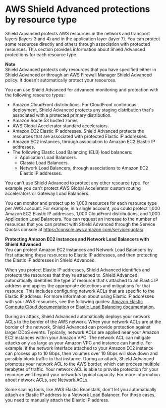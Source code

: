 # AWS Shield Advanced protections by resource type<a name="ddos-protections-by-resource-type"></a>

Shield Advanced protects AWS resources in the network and transport layers \(layers 3 and 4\) and in the application layer \(layer 7\)\. You can protect some resources directly and others through association with protected resources\. This section provides information about Shield Advanced protections for each resource type\. 

**Note**  
Shield Advanced protects only resources that you have specified either in Shield Advanced or through an AWS Firewall Manager Shield Advanced policy\. It doesn't automatically protect your resources\.

You can use Shield Advanced for advanced monitoring and protection with the following resource types:
+ Amazon CloudFront distributions\. For CloudFront continuous deployment, Shield Advanced protects any staging distribution that's associated with a protected primary distribution\. 
+ Amazon Route 53 hosted zones\.
+ AWS Global Accelerator standard accelerators\.
+ Amazon EC2 Elastic IP addresses\. Shield Advanced protects the resources that are associated with protected Elastic IP addresses\. 
+ Amazon EC2 instances, through association to Amazon EC2 Elastic IP addresses\. 
+ The following Elastic Load Balancing \(ELB\) load balancers:
  + Application Load Balancers\.
  + Classic Load Balancers\.
  + Network Load Balancers, through associations to Amazon EC2 Elastic IP addresses\. 

You can't use Shield Advanced to protect any other resource type\. For example you can't protect AWS Global Accelerator custom routing accelerators or Gateway Load Balancers\.

You can monitor and protect up to 1,000 resources for each resource type per AWS account\. For example, in a single account, you could protect 1,000 Amazon EC2 Elastic IP addresses, 1,000 CloudFront distributions, and 1,000 Application Load Balancers\. You can request an increase to the number of resources that you can protect with Shield Advanced through the Service Quotas console at [https://console\.aws\.amazon\.com/servicequotas/](https://console.aws.amazon.com/servicequotas/)\.

**Protecting Amazon EC2 instances and Network Load Balancers with Shield Advanced**  
You can protect Amazon EC2 instances and Network Load Balancers by first attaching these resources to Elastic IP addresses, and then protecting the Elastic IP addresses in Shield Advanced\.

When you protect Elastic IP addresses, Shield Advanced identifies and protects the resources that they're attached to\. Shield Advanced automatically identifies the type of resource that's attached to an Elastic IP address and applies the appropriate detections and mitigations for that resource\. This includes configuring network ACLs that are specific to the Elastic IP address\. For more information about using Elastic IP addresses with your AWS resources, see the following guides: [Amazon Elastic Compute Cloud documentation](https://docs.aws.amazon.com/ec2/) or [Elastic Load Balancing documentation](https://docs.aws.amazon.com/elasticloadbalancing/)\.

During an attack, Shield Advanced automatically deploys your network ACLs to the border of the AWS network\. When your network ACLs are at the border of the network, Shield Advanced can provide protection against larger DDoS events\. Typically, network ACLs are applied near your Amazon EC2 instances within your Amazon VPC\. The network ACL can mitigate attacks only as large as your Amazon VPC and instance can handle\. For example, if the network interface attached to your Amazon EC2 instance can process up to 10 Gbps, then volumes over 10 Gbps will slow down and possibly block traffic to that instance\. During an attack, Shield Advanced promotes your network ACL to the AWS border, which can process multiple terabytes of traffic\. Your network ACL is able to provide protection for your resource well beyond your network's typical capacity\. For more information about network ACLs, see [Network ACLs](http://docs.aws.amazon.com/AmazonVPC/latest/UserGuide/VPC_ACLs.html)\. 

Some scaling tools, like AWS Elastic Beanstalk, don't let you automatically attach an Elastic IP address to a Network Load Balancer\. For those cases, you need to manually attach the Elastic IP address\.